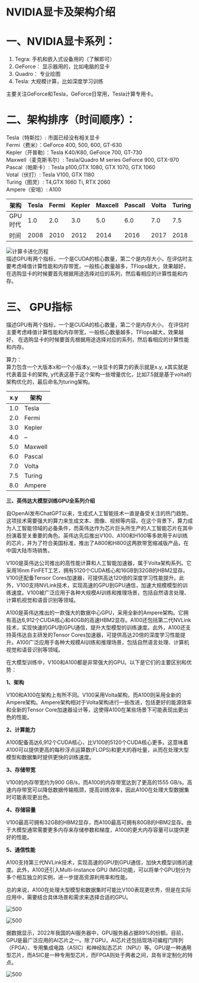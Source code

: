 # NVIDIA显卡及架构介绍
# 一、NVIDIA显卡系列：

1.  Tegra: 手机和嵌入式设备用的（了解即可）
2.  GeForce： 显示器用的，比如电脑的显卡
3.  Quadro： 专业绘图
4.  Tesla: 大规模计算，比如深度学习训练

主要关注GeForce和Tesla，GeForce日常用，Tesla计算专用卡。

# 二、架构排序（时间顺序）：

Tesla（特斯拉）: 市面已经没有相关显卡  
Fermi（费米）：GeForce 400, 500, 600, GT-630  
Kepler（开普勒）：Tesla K40/K80, GeForce 700, GT-730  
Maxwell（麦克斯韦尔）: Tesla/Quadro M series GeForce 900, GTX-970  
Pascal（帕斯卡）: Tesla p100,GTX 1080, GTX 1070, GTX 1060  
Votal（伏打）: Tesla V100, GTX 1180  
Turing（图灵）: T4,GTX 1660 Ti, RTX 2060  
Ampere（安培）: A100

| 架构 | Tesla | Fermi | Kepler | Maxcell | Pascall | Volta | Turing |
| --- | --- | --- | --- | --- | --- | --- | --- |
| GPU时代 | 1.0 | 2.0 | 3.0 | 5.0 | 6.0 | 7.0 | 7.5 |
| 时间 | 2008 | 2010 | 2012 | 2014 | 2016 | 2017 | 2018 |

![计算卡进化历程](vx_images/201581016240590.png)  
描述GPU有两个指标，一个是CUDA的核心数量，第二个是内存大小，在评估时主要考虑峰值计算性能和内存带宽，一般核心数量越多，TFlops越大，效果越好，在选购显卡的时候要首先根据用途选择对应的系列，然后看相应的计算性能和内存。

# 三、 GPU指标
   描述GPU有两个指标，一个是CUDA的核心数量，第二个是内存大小，
   在评估时主要考虑峰值计算性能和内存带宽，一般核心数量越多，TFlops越大，效果越好，
   在选购显卡的时候要首先根据用途选择对应的系列，然后看相应的计算性能和内存。

算力：  
算力包含一个大版本x和一个小版本y, 一块显卡的算力的表示就是x.y, x其实就是代表着显卡的架构, y代表这基于这个架构一些增量优化，比如7.5就是基于volta的架构优化的，最后命名为turing架构。

| x.y |   架构   |
| --- | ------- |
| 1.0 | Tesla   |
| 2.0 | Fermi   |
| 3.0 | Kepler  |
| 4.0 | –       |
| 5.0 | Maxwell |
| 6.0 | Pascal  |
| 7.0 | Volta   |
| 7.5 | Turing  |
| 8.0 | Ampere  |

**三、英伟达大模型训练GPU全系列介绍**

自OpenAI发布ChatGPT以来，生成式人工智能技术一直是备受关注的热门趋势。这项技术需要强大的算力来生成文本、图像、视频等内容。在这个背景下，算力成为人工智能领域的必备条件，而英伟达作为芯片巨头所生产的人工智能芯片在其中扮演着至关重要的角色。英伟达先后推出V100、A100和H100等多款用于AI训练的芯片，并为了符合美国标准，推出了A800和H800这两款带宽缩减版产品，在中国大陆市场销售。

V100是英伟达公司推出的高性能计算和人工智能加速器，属于Volta架构系列。它采用16nm FinFET工艺，拥有5120个CUDA核心和16GB到32GB的HBM2显存。V100还配备Tensor Cores加速器，可提供高达120倍的深度学习性能提升。此外，V100支持NVLink技术，实现高速的GPU到GPU通信，加速大规模模型的训练速度。V100被广泛应用于各种大规模AI训练和推理场景，包括自然语言处理、计算机视觉和语音识别等领域。

A100是英伟达推出的一款强大的数据中心GPU，采用全新的Ampere架构。它拥有高达6,912个CUDA核心和40GB的高速HBM2显存。A100还包括第二代NVLink技术，实现快速的GPU到GPU通信，提升大型模型的训练速度。此外，A100还支持英伟达自主研发的Tensor Cores加速器，可提供高达20倍的深度学习性能提升。A100广泛应用于各种大规模AI训练和推理场景，包括自然语言处理、计算机视觉和语音识别等领域。

在大模型训练中，V100和A100都是非常强大的GPU。以下是它们的主要区别和优势：

**1、架构**

V100和A100在架构上有所不同。V100采用Volta架构，而A100则采用全新的Ampere架构。Ampere架构相对于Volta架构进行一些改进，包括更好的能源效率和全新的Tensor Core加速器设计等，这使得A100在某些场景下可能表现出更出色的性能。

**2、计算能力**

A100配备高达6,912个CUDA核心，比V100的5120个CUDA核心更多。这意味着A100可以提供更高的每秒浮点运算数(FLOPS)和更大的吞吐量，从而在处理大型模型和数据集时提供更快的训练速度。

**3、存储带宽**

V100的内存带宽约为900 GB/s，而A100的内存带宽达到了更高的1555 GB/s。高速内存带宽可以降低数据传输瓶颈，提高训练效率，因此A100在处理大型数据集时可能表现更出色。

**4、存储容量**

V100最高可拥有32GB的HBM2显存，而A100最高可拥有80GB的HBM2显存。由于大模型通常需要更多内存来存储参数和梯度，A100的更大内存容量可以提供更好的性能。

**5、通信性能**

A100支持第三代NVLink技术，实现高速的GPU到GPU通信，加快大模型训练的速度。此外，A100还引入Multi-Instance GPU (MIG)功能，可以将单个GPU划分为多个相互独立的实例，进一步提高资源利用率和性能。

总的来说，A100在处理大型模型和数据集时可能比V100表现更优秀，但是在实际应用中，需要结合具体场景和需求来选择合适的GPU。

![500](vx_images/316793017231120.png)

![500](vx_images/35733117233624.png)


据数据显示，2022年我国的AI服务器中，GPU服务器占据89%的份额。目前，GPU是最广泛应用的AI芯片之一。除了GPU，AI芯片还包括现场可编程门阵列（FPGA）、专用集成电路（ASIC）和神经拟态芯片（NPU）等。GPU是一种通用型芯片，而ASIC是一种专用型芯片，而FPGA则处于两者之间，具有半定制化的特点。

![500](vx_images/359333117242571.png)